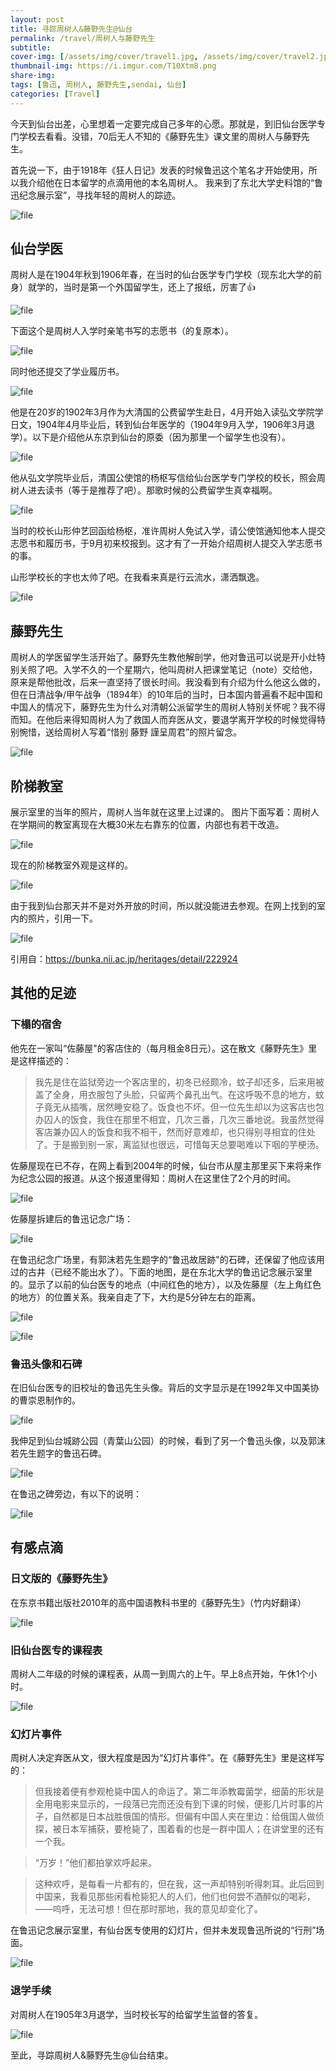 ```yaml
---
layout: post
title: 寻踪周树人&藤野先生@仙台
permalink: /travel/周树人与藤野先生
subtitle: 
cover-img: [/assets/img/cover/travel1.jpg, /assets/img/cover/travel2.jpg, /assets/img/cover/travel3.jpg]
thumbnail-img: https://i.imgur.com/T10Xtm8.png
share-img:
tags: [鲁迅, 周树人, 藤野先生,sendai, 仙台]
categories: [Travel]
---
```


今天到仙台出差，心里想着一定要完成自己多年的心愿。那就是，到旧仙台医学专门学校去看看。没错，70后无人不知的《藤野先生》课文里的周树人与藤野先生。

首先说一下，由于1918年《狂人日记》发表的时候鲁迅这个笔名才开始使用，所以我介绍他在日本留学的点滴用他的本名周树人。
我来到了东北大学史料馆的“鲁迅纪念展示室”，寻找年轻的周树人的踪迹。

![file](https://i.imgur.com/T10Xtm8.png)

## 仙台学医
周树人是在1904年秋到1906年春，在当时的仙台医学专门学校（现东北大学的前身）就学的，当时是第一个外国留学生，还上了报纸，厉害了👍

![file](https://i.imgur.com/MhpQUHl.png)

下面这个是周树人入学时亲笔书写的志愿书（的复原本）。

![file](https://i.imgur.com/ghuJH2H.png)

同时他还提交了学业履历书。

![file](https://i.imgur.com/qMkPVW5.png)

他是在20岁的1902年3月作为大清国的公费留学生赴日，4月开始入读弘文学院学日文，1904年4月毕业后，转到仙台年医学的（1904年9月入学，1906年3月退学）。以下是介绍他从东京到仙台的原委（因为那里一个留学生也没有）。

![file](https://i.imgur.com/wukmL0U.png)

他从弘文学院毕业后，清国公使馆的杨枢写信给仙台医学专门学校的校长，照会周树人进去读书（等于是推荐了吧）。那歌时候的公费留学生真幸福啊。

![file](https://i.imgur.com/pai1pBO.png)

当时的校长山形仲艺回函给杨枢，准许周树人免试入学，请公使馆通知他本人提交志愿书和履历书，于9月初来校报到。这才有了一开始介绍周树人提交入学志愿书的事。

山形学校长的字也太帅了吧。在我看来真是行云流水，潇洒飘逸。

![file](https://i.imgur.com/tlP6Fww.png)

## 藤野先生
周树人的学医留学生活开始了。藤野先生教他解剖学，他对鲁迅可以说是开小灶特别关照了吧。入学不久的一个星期六，他叫周树人把课堂笔记（note）交给他，原来是帮他批改，后来一直坚持了很长时间。我没看到有介绍为什么他这么做的，但在日清战争/甲午战争（1894年）的10年后的当时，日本国内普遍看不起中国和中国人的情况下，藤野先生为什么对清朝公派留学生的周树人特别关怀呢？我不得而知。在他后来得知周树人为了救国人而弃医从文，要退学离开学校的时候觉得特别惋惜，送给周树人写着“惜别 藤野 謹呈周君”的照片留念。

![file](https://i.imgur.com/bIVPax9.png)

## 阶梯教室
展示室里的当年的照片，周树人当年就在这里上过课的。
图片下面写着：周树人在学期间的教室离现在大概30米左右靠东的位置，内部也有若干改造。

![file](https://i.imgur.com/lIh8bv2.png)

现在的阶梯教室外观是这样的。

![file](https://i.imgur.com/wME38fe.png)

由于我到仙台那天并不是对外开放的时间，所以就没能进去参观。在网上找到的室内的照片，引用一下。

![file](https://i.imgur.com/mj7cPDV.png)

引用自：https://bunka.nii.ac.jp/heritages/detail/222924

## 其他的足迹
### 下榻的宿舍

他先在一家叫“佐藤屋"的客店住的（每月租金8日元）。这在散文《藤野先生》里是这样描述的：

>我先是住在监狱旁边一个客店里的，初冬已经颇冷，蚊子却还多，后来用被盖了全身，用衣服包了头脸，只留两个鼻孔出气。在这呼吸不息的地方，蚊子竟无从插嘴，居然睡安稳了。饭食也不坏。但一位先生却以为这客店也包办囚人的饭食，我住在那里不相宜，几次三番，几次三番地说。我虽然觉得客店兼办囚人的饭食和我不相干，然而好意难却，也只得别寻相宜的住处了。于是搬到别一家，离监狱也很远，可惜每天总要喝难以下咽的芋梗汤。

佐藤屋现在已不存，在网上看到2004年的时候，仙台市从屋主那里买下来将来作为纪念公园的报道。从这个报道里得知：周树人在这里住了2个月的时间。

![file](https://i.imgur.com/SnBoCKd.png)

佐藤屋拆建后的鲁迅记念广场：

![file](https://i.imgur.com/s3cdIXP.png)

在鲁迅纪念广场里，有郭沫若先生题字的“鲁迅故居跡"的石碑，还保留了他应该用过的古井（已经不能出水了）。下面的地图，是在东北大学的鲁迅记念展示室里的。显示了以前的仙台医专的地点（中间红色的地方），以及佐藤屋（左上角红色的地方）的位置关系。我亲自走了下，大约是5分钟左右的距离。

![file](https://i.imgur.com/MsnA6fF.png)

![file](https://i.imgur.com/Mf0iqXn.jpg)

### 鲁迅头像和石碑
在旧仙台医专的旧校址的鲁迅先生头像。背后的文字显示是在1992年又中国美协的曹崇恩制作的。

![file](https://i.imgur.com/xTDZzKZ.png)

我伸足到仙台城跡公园（青葉山公园）的时候，看到了另一个鲁迅头像，以及郭沫若先生题字的鲁迅石碑。

![file](https://i.imgur.com/bTa7XZR.png)

在鲁迅之碑旁边，有以下的说明：

![file](https://i.imgur.com/ePrYe4V.png)

## 有感点滴
### 日文版的《藤野先生》
在东京书籍出版社2010年的高中国语教科书里的《藤野先生》（竹内好翻译）

![file](https://i.imgur.com/sY00gs4.png)

### 旧仙台医专的课程表
周树人二年级的时候的课程表，从周一到周六的上午。早上8点开始，午休1个小时。

![file](https://i.imgur.com/ikeN97C.png)

### 幻灯片事件
周树人决定弃医从文，很大程度是因为“幻灯片事件”。在《藤野先生》里是这样写的：

>但我接着便有参观枪毙中国人的命运了。第二年添教霉菌学，细菌的形状是全用电影来显示的，一段落已完而还没有到下课的时候，便影几片时事的片子，自然都是日本战胜俄国的情形。但偏有中国人夹在里边：给俄国人做侦探，被日本军捕获，要枪毙了，围着看的也是一群中国人；在讲堂里的还有一个我。

>“万岁！”他们都拍掌欢呼起来。

>这种欢呼，是每看一片都有的，但在我，这一声却特别听得刺耳。此后回到中国来，我看见那些闲看枪毙犯人的人们，他们也何尝不酒醉似的喝彩，——呜呼，无法可想！但在那时那地，我的意见却变化了。

在鲁迅记念展示室里，有仙台医专使用的幻灯片，但并未发现鲁迅所说的“行刑”场面。

![file](https://i.imgur.com/YivbACI.png)

### 退学手续
对周树人在1905年3月退学，当时校长写的给留学生监督的答复。

![file](https://i.imgur.com/PnlixcN.png)

至此，寻踪周树人&藤野先生@仙台结束。
